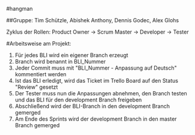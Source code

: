 #hangman

##Gruppe: Tim Schützle, Abishek Anthony, Dennis Godec, Alex Glohs

Zyklus der Rollen:
Product Owner -> Scrum Master -> Developer -> Tester

#Arbeitsweise am Projekt:
1. Für jedes BLI wird ein eigener Branch erzeugt
2. Branch wird benannt in BLI_Nummer
3. Jeder Commit muss mit "BLI_Nummer - Anpassung auf Deutsch" kommentiert werden 
4. Ist das BLI erledigt, wird das Ticket im Trello Board auf den Status "Review" gesetzt
5. Der Tester muss nun die Anpassungen abnehmen, den Branch testen und das BLI für den development Branch freigeben
6. Abschließend wird der BLI-Branch in den development Branch gemerged
7. Am Ende des Sprints wird der development Branch in den master Branch gemerged
